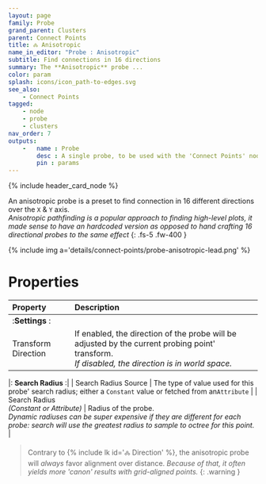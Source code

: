 ```yaml
---
layout: page
family: Probe
grand_parent: Clusters
parent: Connect Points
title: 🝆 Anisotropic
name_in_editor: "Probe : Anisotropic"
subtitle: Find connections in 16 directions
summary: The **Anisotropic** probe ...
color: param
splash: icons/icon_path-to-edges.svg
see_also:
    - Connect Points
tagged: 
    - node
    - probe
    - clusters
nav_order: 7
outputs:
    -   name : Probe
        desc : A single probe, to be used with the 'Connect Points' node
        pin : params
---
```


{% include header_card_node %}

An anisotropic probe is a preset to find connection in 16 different directions over the `X` & `Y` axis.  
*Anisotropic pathfinding is a popular approach to finding high-level plots, it made sense to have an hardcoded version as opposed to hand crafting 16 directional probes to the same effect*
{: .fs-5 .fw-400 } 

{% include img a='details/connect-points/probe-anisotropic-lead.png' %}

# Properties

| Property       | Description          |
|:-------------|:------------------|
|:**Settings** :|
| Transform Direction          | If enabled, the direction of the probe will be adjusted by the current probing point' transform.<br>*If disabled, the direction is in world space.* |

|: **Search Radius** :|
| Search Radius Source           | The type of value used for this probe' search radius; either a `Constant` value or fetched from an`Attribute` |
| Search Radius <br>*(Constant or Attribute)*           | Radius of the probe.<br>*Dynamic radiuses can be super expensive if they are different for each probe: search will use the greatest radius to sample to octree for this point.* |

> Contrary to {% include lk id='🝆 Direction' %}, the anisotropic probe will *always* favor alignment over distance.
> *Because of that, it often yields more 'canon' results with grid-aligned points.*
{: .warning }